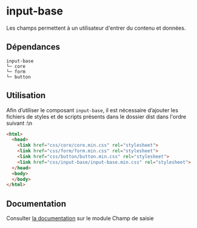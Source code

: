 # input-base

Les champs permettent à un utilisateur d'entrer du contenu et données.

## Dépendances
```shell
input-base
└─ core
└─ form
└─ button
```

## Utilisation
Afin d’utiliser le composant `input-base`, il est nécessaire d’ajouter les fichiers de styles et de scripts présents dans le dossier dist dans l'ordre suivant :\n
```html
<html>
  <head>
    <link href="css/core/core.min.css" rel="stylesheet">
    <link href="css/form/form.min.css" rel="stylesheet">
    <link href="css/button/button.min.css" rel="stylesheet">
    <link href="css/input-base/input-base.min.css" rel="stylesheet">
  </head>
  <body>
  </body>
</html>
```

## Documentation

Consulter [la documentation](https://www.systeme-de-design.gouv.fr/elements-d-interface/blocs-fonctionnels/adresse-electronique) sur le module Champ de saisie

